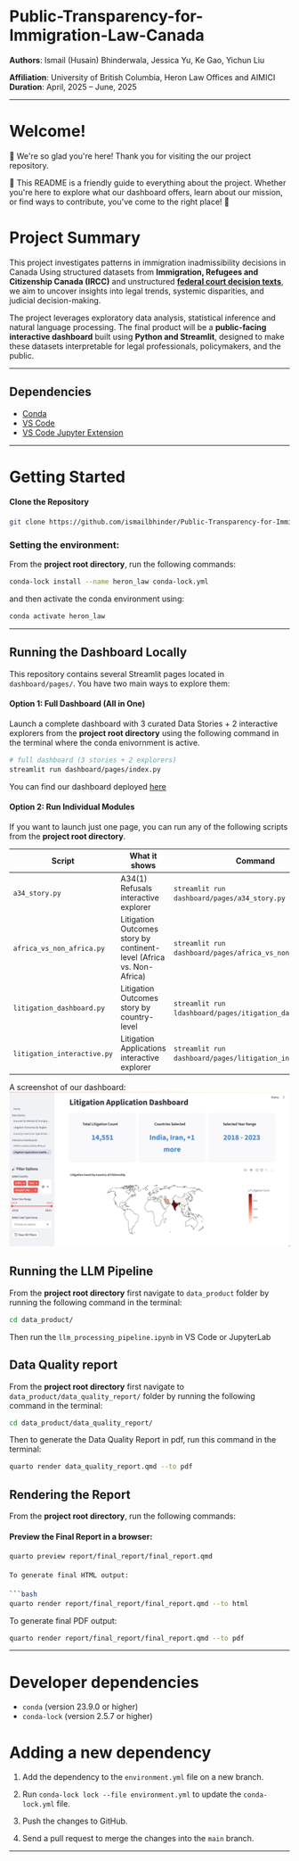 # Public-Transparency-for-Immigration-Law-Canada

**Authors**: Ismail (Husain) Bhinderwala, Jessica Yu, Ke Gao, Yichun Liu 

**Affiliation**: University of British Columbia, Heron Law Offices and AIMICI 
**Duration**: April, 2025 – June, 2025

------------------------------------------------------------------------

# Welcome!

🌟 We're so glad you're here! Thank you for visiting the our project repository.

🌟 This README is a friendly guide to everything about the project. Whether you're here to explore what our dashboard offers, learn about our mission, or find ways to contribute, you've come to the right place! 🥳

# Project Summary

This project investigates patterns in immigration inadmissibility decisions in Canada Using structured datasets from **Immigration, Refugees and Citizenship Canada (IRCC)** and unstructured [**federal court decision texts**](https://huggingface.co/datasets/refugee-law-lab/canadian-legal-data), we aim to uncover insights into legal trends, systemic disparities, and judicial decision-making.

The project leverages exploratory data analysis, statistical inference and natural language processing. The final product will be a **public-facing interactive dashboard** built using **Python and Streamlit**, designed to make these datasets interpretable for legal professionals, policymakers, and the public.

---
## Dependencies

- [Conda](https://anaconda.org/anaconda/conda)
- [VS Code](https://code.visualstudio.com/download)
- [VS Code Jupyter Extension](https://marketplace.visualstudio.com/items?itemName=ms-toolsai.jupyter)
---

# Getting Started

#### Clone the Repository

``` bash
git clone https://github.com/ismailbhinder/Public-Transparency-for-Immigration-Law-Canada.git
```

### Setting the environment:

From the **project root directory**, run the following commands:

``` bash
conda-lock install --name heron_law conda-lock.yml
```

and then activate the conda environment using:

``` bash
conda activate heron_law
```

------------------------------------------------------------------------

## Running the Dashboard Locally

This repository contains several Streamlit pages located in `dashboard/pages/`. You have two main ways to explore them:

#### Option 1: Full Dashboard (All in One)

Launch a complete dashboard with 3 curated Data Stories + 2 interactive explorers from the **project root directory** using the following command in the terminal where the conda enivornment is active.

``` bash
# full dashboard (3 stories + 2 explorers)
streamlit run dashboard/pages/index.py
```
You can find our dashboard deployed [here](https://public-transparency-for-immigration-law-in-canada.streamlit.app/)

#### Option 2: Run Individual Modules

If you want to launch just one page, you can run any of the following scripts from the **project root directory**.

| Script                      | What it shows                                                         | Command                                   |
|-------------------|--------------------------------|---------------------|
| `a34_story.py`              | A34(1) Refusals interactive explorer                                  | `streamlit run dashboard/pages/a34_story.py`              |
| `africa_vs_non_africa.py`   | Litigation Outcomes story by continent-level (Africa vs. Non-Africa)  | `streamlit run dashboard/pages/africa_vs_non_africa.py`   |
| `litigation_dashboard.py`   | Litigation Outcomes story by country-level                            | `streamlit run ldashboard/pages/itigation_dashboard.py`   |
| `litigation_interactive.py` | Litigation Applications interactive explorer                          | `streamlit run dashboard/pages/litigation_interactive.py` |

A screenshot of our dashboard: ![](img/dashboard.png)

## Running the LLM Pipeline

From the **project root directory** first navigate to `data_product` folder by running the following command in the terminal:
```bash
cd data_product/
```

Then run the `llm_processing_pipeline.ipynb` in VS Code or JupyterLab

## Data Quality report

From the **project root directory** first navigate to `data_product/data_quality_report/` folder by running the following command in the terminal:
```bash
cd data_product/data_quality_report/
```

Then to generate the Data Quality Report in pdf, run this command in the terminal:
```bash
quarto render data_quality_report.qmd --to pdf
```

## Rendering the Report

From the **project root directory**, run the following commands:

#### Preview the Final Report in a browser:

```bash
quarto preview report/final_report/final_report.qmd

To generate final HTML output:

```bash
quarto render report/final_report/final_report.qmd --to html
```

To generate final PDF output:

``` bash
quarto render report/final_report/final_report.qmd --to pdf
```

------------------------------------------------------------------------

# Developer dependencies

-   `conda` (version 23.9.0 or higher)
-   `conda-lock` (version 2.5.7 or higher)

# Adding a new dependency

1.  Add the dependency to the `environment.yml` file on a new branch.

2.  Run `conda-lock lock --file environment.yml` to update the `conda-lock.yml` file.

3.  Push the changes to GitHub.

4.  Send a pull request to merge the changes into the `main` branch.

------------------------------------------------------------------------
